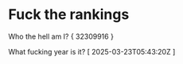 # Fuck the rankings

Who the hell am I?
{ 32309916 }

What fucking year is it?
[ 2025-03-23T05:43:20Z ]
